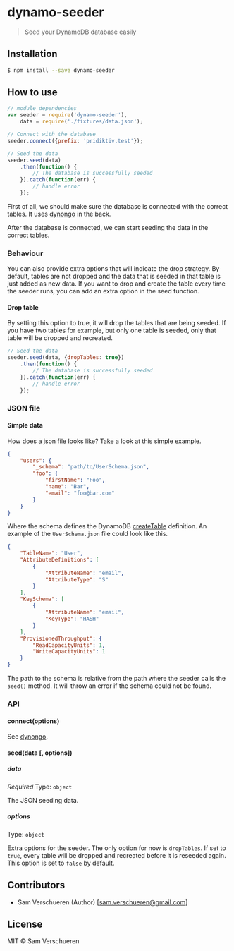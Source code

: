 # dynamo-seeder

> Seed your DynamoDB database easily

## Installation

```bash
$ npm install --save dynamo-seeder
```

## How to use

```javascript
// module dependencies
var seeder = require('dynamo-seeder'),
    data = require('./fixtures/data.json');

// Connect with the database
seeder.connect({prefix: 'pridiktiv.test'});

// Seed the data
seeder.seed(data)
    .then(function() {
        // The database is successfully seeded
    }).catch(function(err) {
        // handle error
    });
```

First of all, we should make sure the database is connected with the correct tables. It uses [dynongo](https://github.com/samverschueren/dynongo) in the back.

After the database is connected, we can start seeding the data in the correct tables.

### Behaviour

You can also provide extra options that will indicate the drop strategy. By default, tables are not dropped and the data that is seeded in that table is just added
as new data. If you want to drop and create the table every time the seeder runs, you can add an extra option in the seed function.

#### Drop table

By setting this option to true, it will drop the tables that are being seeded. If you have two tables for example, but only one table is seeded,
only that table will be dropped and recreated.

```javascript
// Seed the data
seeder.seed(data, {dropTables: true})
    .then(function() {
        // The database is successfully seeded
    }).catch(function(err) {
        // handle error
    });
```

### JSON file

#### Simple data

How does a json file looks like? Take a look at this simple example.

```json
{
    "users": {
        "_schema": "path/to/UserSchema.json",
        "foo": {
            "firstName": "Foo",
            "name": "Bar",
            "email": "foo@bar.com"
        }
    }
}
```

Where the schema defines the DynamoDB [createTable](http://docs.aws.amazon.com/AWSJavaScriptSDK/latest/AWS/DynamoDB.html#createTable-property)
definition. An example of the `UserSchema.json` file could look like this.

```json
{
    "TableName": "User",
    "AttributeDefinitions": [
        {
            "AttributeName": "email",
            "AttributeType": "S"
        }
    ],
    "KeySchema": [
        {
            "AttributeName": "email",
            "KeyType": "HASH"
        }
    ],
    "ProvisionedThroughput": {
        "ReadCapacityUnits": 1,
        "WriteCapacityUnits": 1
    }
}
```

The path to the schema is relative from the path where the seeder calls the `seed()` method. It will throw an error if
the schema could not be found.

### API

#### connect(options)

See [dynongo](https://github.com/samverschueren/dynongo#connect).

#### seed(data [, options])

##### data

*Required*
Type: `object`

The JSON seeding data.

##### options

Type: `object`

Extra options for the seeder. The only option for now is `dropTables`. If set to `true`, every table will be dropped
and recreated before it is reseeded again. This option is set to `false` by default.

## Contributors

- Sam Verschueren (Author) [<sam.verschueren@gmail.com>]

## License

MIT © Sam Verschueren